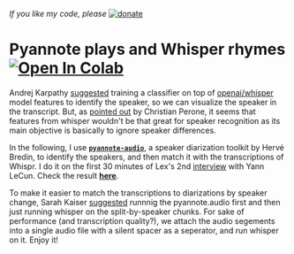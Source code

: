 *If you like my code, please*  [![donate](https://www.paypalobjects.com/en_US/i/btn/btn_donate_SM.gif)](https://www.paypal.com/donate/?hosted_button_id=KMGB76UZS5SH8)
# Pyannote plays and Whisper rhymes [![Open In Colab](https://colab.research.google.com/assets/colab-badge.svg)](https://colab.research.google.com/drive/1HuvcY4tkTHPDzcwyVH77LCh_m8tP-Qet?usp=sharing)

Andrej Karpathy [suggested](https://twitter.com/karpathy/status/1574476200801538048?s=20&t=s5IMMXOYjBI6-91dib6w8g) training a classifier on top of  [openai/whisper](https://github.com/openai/whisper) model features to identify the speaker, so we can visualize the speaker in the transcript. But, as [pointed out](https://twitter.com/tarantulae/status/1574493613362388992?s=20&t=s5IMMXOYjBI6-91dib6w8g) by Christian Perone, it seems that features from whisper wouldn't be that great for speaker recognition as its main objective is basically to ignore speaker differences.

In the following, I use [**`pyannote-audio`**](https://github.com/pyannote/pyannote-audio), a speaker diarization toolkit by Hervé Bredin, to identify the speakers, and then match it with the transcriptions of Whispr. I do it on the first 30 minutes of  Lex's 2nd [interview](https://youtu.be/SGzMElJ11Cc) with Yann LeCun. Check the result [**here**](https://majdoddin.github.io/lexicap.html). 

To make it easier to match the transcriptions to diarizations by speaker change, Sarah Kaiser [suggested](https://github.com/openai/whisper/discussions/264#discussioncomment-3825375) runnnig the pyannote.audio first and  then just running whisper on the split-by-speaker chunks. 
For sake of performance (and transcription quality?), we attach the audio segements into a single audio file with a silent spacer as a seperator, and run whisper on it. Enjoy it!
